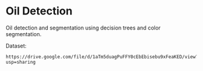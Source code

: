 # Oil Detection

Oil detection and segmentation using decision trees and color segmentation.

Dataset:
```
https://drive.google.com/file/d/1aTm5duagPuFFY0cEbEbisebu9xFeaKED/view?usp=sharing
```